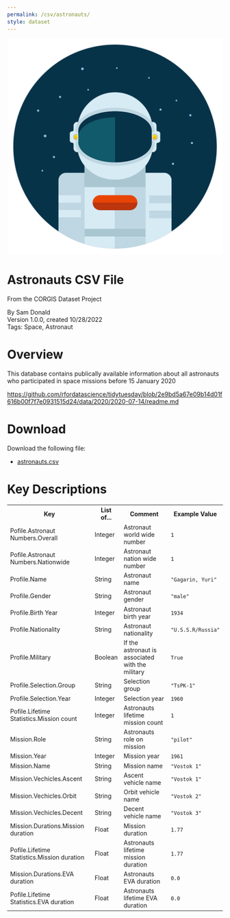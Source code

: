 ```yaml
---
permalink: /csv/astronauts/
style: dataset
---
```


<img class="img-thumbnail float-right"
     src="/images/datasets/astronauts-icon.png"
     alt="astronauts icon"
     role="presentation">

# Astronauts CSV File

<p class='lead'>From the CORGIS Dataset Project</p>

<span class='text-muted'>By Sam Donald</span><br>
<span class='text-muted'>Version 1.0.0, created 10/28/2022</span><br>
<span class='text-muted'>Tags: Space, Astronaut</span>

# Overview

This database contains publically available information about all astronauts who participated in space missions before 15 January 2020


<https://github.com/rfordatascience/tidytuesday/blob/2e9bd5a67e09b14d01f616b00f7f7e0931515d24/data/2020/2020-07-14/readme.md>




# Download

Download the following file:

* <a href='../../datasets/csv/astronauts/astronauts.csv' download>astronauts.csv <span class="fas fa-download"></span></a>

# Key Descriptions
    
<table class='table table-condensed table-striped table-bordered table-hover'>
<tr>
    <th class=''>Key</th>
    <th class=''>List of...</th>
    <th class=''>Comment</th>
    <th class=''>Example Value</th>
</tr>

<tr>
    <td>Pofile.Astronaut Numbers.Overall</td>
    <td>Integer</td> 
    <td>Astronaut world wide number</td>
    <td><code>1</code></td>
</tr>

<tr>
    <td>Pofile.Astronaut Numbers.Nationwide</td>
    <td>Integer</td> 
    <td>Astronaut nation wide number</td>
    <td><code>1</code></td>
</tr>

<tr>
    <td>Profile.Name</td>
    <td>String</td> 
    <td>Astronaut name</td>
    <td><code>"Gagarin, Yuri"</code></td>
</tr>

<tr>
    <td>Profile.Gender</td>
    <td>String</td> 
    <td>Astronaut gender</td>
    <td><code>"male"</code></td>
</tr>

<tr>
    <td>Profile.Birth Year</td>
    <td>Integer</td> 
    <td>Astronaut birth year</td>
    <td><code>1934</code></td>
</tr>

<tr>
    <td>Profile.Nationality</td>
    <td>String</td> 
    <td>Astronaut nationality</td>
    <td><code>"U.S.S.R/Russia"</code></td>
</tr>

<tr>
    <td>Profile.Military</td>
    <td>Boolean</td> 
    <td>If the astronaut is associated with the military</td>
    <td><code>True</code></td>
</tr>

<tr>
    <td>Profile.Selection.Group</td>
    <td>String</td> 
    <td>Selection group</td>
    <td><code>"TsPK-1"</code></td>
</tr>

<tr>
    <td>Profile.Selection.Year</td>
    <td>Integer</td> 
    <td>Selection year</td>
    <td><code>1960</code></td>
</tr>

<tr>
    <td>Pofile.Lifetime Statistics.Mission count</td>
    <td>Integer</td> 
    <td>Astronauts lifetime mission count</td>
    <td><code>1</code></td>
</tr>

<tr>
    <td>Mission.Role</td>
    <td>String</td> 
    <td>Astronauts role on mission</td>
    <td><code>"pilot"</code></td>
</tr>

<tr>
    <td>Mission.Year</td>
    <td>Integer</td> 
    <td>Mission year</td>
    <td><code>1961</code></td>
</tr>

<tr>
    <td>Mission.Name</td>
    <td>String</td> 
    <td>Mission name</td>
    <td><code>"Vostok 1"</code></td>
</tr>

<tr>
    <td>Mission.Vechicles.Ascent</td>
    <td>String</td> 
    <td>Ascent vehicle name</td>
    <td><code>"Vostok 1"</code></td>
</tr>

<tr>
    <td>Mission.Vechicles.Orbit</td>
    <td>String</td> 
    <td>Orbit vehicle name</td>
    <td><code>"Vostok 2"</code></td>
</tr>

<tr>
    <td>Mission.Vechicles.Decent</td>
    <td>String</td> 
    <td>Decent vehicle name</td>
    <td><code>"Vostok 3"</code></td>
</tr>

<tr>
    <td>Mission.Durations.Mission duration</td>
    <td>Float</td> 
    <td>Mission duration</td>
    <td><code>1.77</code></td>
</tr>

<tr>
    <td>Pofile.Lifetime Statistics.Mission duration</td>
    <td>Float</td> 
    <td>Astronauts lifetime mission duration</td>
    <td><code>1.77</code></td>
</tr>

<tr>
    <td>Mission.Durations.EVA duration</td>
    <td>Float</td> 
    <td>Astronauts EVA duration</td>
    <td><code>0.0</code></td>
</tr>

<tr>
    <td>Pofile.Lifetime Statistics.EVA duration</td>
    <td>Float</td> 
    <td>Astronauts lifetime EVA duration</td>
    <td><code>0.0</code></td>
</tr>

</table>